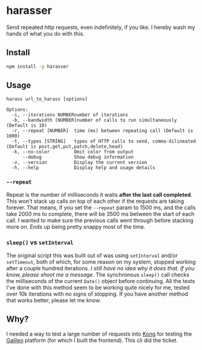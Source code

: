 # harasser

Send repeated http requests, even indefinitely, if you like. I hereby wash my hands of what you do with this.

## Install

```bash
npm install -g harasser
```

## Usage

```cli
harass url_to_harass [options]

Options:
  -i, --iterations NUMBERnumber of iterations
  -b, --bandwidth [NUMBER]number of calls to run simultaneously (Default is 10)
  -r, --repeat [NUMBER]  time (ms) between repeating call (Default is 1000)
  -t, --types [STRING]   types of HTTP calls to send, comma-dilineated (Default is post,get,put,patch,delete,head)
  -k, --no-color         Omit color from output
      --debug            Show debug information
  -v, --version          Display the current version
  -h, --help             Display help and usage details
```

### `--repeat`

Repeat is the number of milliseconds it waits **after the last call completed**. This won't stack up calls on top of each other if the requests are taking forever. That means, if you set the `--repeat` param to 1500 ms, and the calls take 2000 ms to complete, there will be 3500 ms between the start of each call. I wanted to make sure the previous calls went through before stacking more on. Ends up being pretty snappy most of the time.

### `sleep()` vs `setInterval`

The original script this was built out of was using `setInterval` and/or `setTimeout`, both of which, for some reason on my system, stopped working after a couple hundred iterations. *I still have no idea why it does that. If you know, please shoot me a message*. The synchronous `sleep()` call checks the milliseconds of the current `Date()` object before continuing. All the tests I've done with this method seem to be working quite nicely for me, tested over 10k iterations with no signs of stopping. If you have another method that works better, please let me know.

## Why?

I needed a way to test a large number of requests into [Kong](https://getkong.org/) for testing the [Galileo](http://apianalytics.com/) platform (for which I built the frontend). This cli did the ticket.


